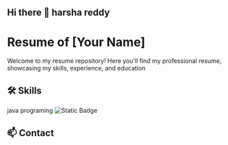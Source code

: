 ## Hi there 👋 harsha reddy
# Resume of [Your Name]

Welcome to my resume repository! Here you'll find my professional resume, showcasing my skills, experience, and education

## 🛠 Skills

java programing
![Static Badge](https://img.shields.io/badge/java%20script-yellow?style=flat-square&logo=javascript&logoColor=orange&logoSize=auto)

## 📫 Contact


